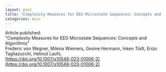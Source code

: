 ```yaml
---
layout: post
title: "Complexity Measures for EEG Microstate Sequences: Concepts and Algorithms"
categories: misc
---
```


Article published:  
"Complexity Measures for EEG Microstate Sequences: Concepts and Algorithms"  
Frederic von Wegner, Milena Wiemers, Gesine Hermann, Inken Tödt, Enzo Tagliazucchi, Helmut Laufs.  
[https://doi.org/10.1007/s10548-023-01006-2](https://doi.org/10.1007/s10548-023-01006-2)
